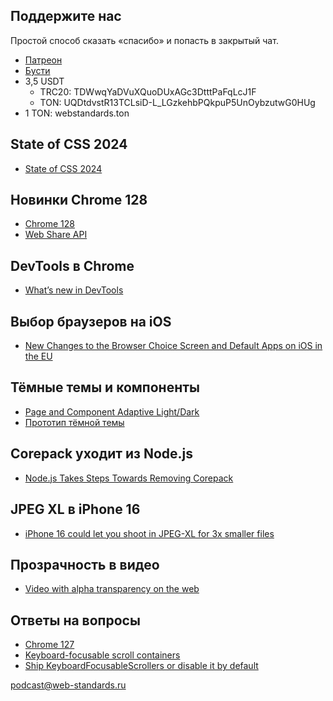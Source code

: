 ## Поддержите нас

Простой способ сказать «спасибо» и попасть в закрытый чат.

- [Патреон](https://www.patreon.com/webstandards_ru)
- [Бусти](https://boosty.to/webstandards_ru)
- 3,5 USDT
	- TRC20: TDWwqYaDVuXQuoDUxAGc3DtttPaFqLcJ1F
	- TON: UQDtdvstR13TCLsiD-L_LGzkehbPQkpuP5UnOybzutwG0HUg
- 1 TON: webstandards.ton

## State of CSS 2024

- [State of CSS 2024](https://survey.devographics.com/en-US/survey/state-of-css/2024)

## Новинки Chrome 128

- [Chrome 128](https://developer.chrome.com/release-notes/128)
- [Web Share API](https://developer.mozilla.org/en-US/docs/Web/API/Web\_Share\_API)

## DevTools в Chrome

- [What’s new in DevTools](https://developer.chrome.com/blog/new-in-devtools-128)

## Выбор браузеров на iOS

- [New Changes to the Browser Choice Screen and Default Apps on iOS in the EU](https://www.macstories.net/news/apple-announces-new-changes-to-the-browser-choice-screen-and-default-apps-on-ios-and-ipados-in-the-eu/)

## Тёмные темы и компоненты

- [Page and Component Adaptive Light/Dark](https://nerdy.dev/page-and-component-light-dark-strategies)
- [Прототип тёмной темы](https://github.com/web-standards-ru/web-standards.ru/pull/172)

## Corepack уходит из Node.js

- [Node.js Takes Steps Towards Removing Corepack](https://socket.dev/blog/node-js-takes-steps-towards-removing-corepack)

## JPEG XL в iPhone 16

- [iPhone 16 could let you shoot in JPEG-XL for 3x smaller files](https://www.idownloadblog.com/2024/08/22/iphone-16-jpeg-xl-rumor/)

## Прозрачность в видео

- [Video with alpha transparency on the web](https://jakearchibald.com/2024/video-with-transparency/)

## Ответы на вопросы

- [Chrome 127](https://developer.chrome.com/release-notes/127#keyboard_focusable_scroll_containers_deprecation_trial)
- [Keyboard-focusable scroll containers](https://chromestatus.com/feature/5231964663578624)
- [Ship KeyboardFocusableScrollers or disable it by default](https://issues.chromium.org/issues/40113891)

[podcast@web-standards.ru](mailto:podcast@web-standards.ru)
